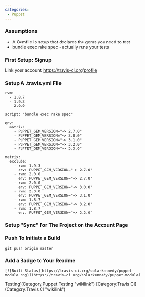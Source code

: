 ```yaml
---
categories:
 - Puppet
---
```

### Assumptions

-   A Gemfile is setup that declares the gems you need to test
-   bundle exec rake spec - actually runs your tests

### First Setup: Signup

Link your <GitHub> account: <https://travis-ci.org/profile>

### Setup A .travis.yml File

    rvm:
      - 1.8.7
      - 1.9.3
      - 2.0.0

    script: "bundle exec rake spec"

    env:
      matrix:
        - PUPPET_GEM_VERSION="~> 2.7.0"
        - PUPPET_GEM_VERSION="~> 3.0.0"
        - PUPPET_GEM_VERSION="~> 3.1.0"
        - PUPPET_GEM_VERSION="~> 3.2.0"
        - PUPPET_GEM_VERSION="~> 3.3.0"

    matrix:
      exclude:
        - rvm: 1.9.3
          env: PUPPET_GEM_VERSION="~> 2.7.0"
        - rvm: 2.0.0
          env: PUPPET_GEM_VERSION="~> 2.7.0"
        - rvm: 2.0.0
          env: PUPPET_GEM_VERSION="~> 3.0.0"
        - rvm: 2.0.0
          env: PUPPET_GEM_VERSION="~> 3.1.0"
        - rvm: 1.8.7
          env: PUPPET_GEM_VERSION="~> 3.2.0"
        - rvm: 1.8.7
          env: PUPPET_GEM_VERSION="~> 3.3.0"

### Setup "Sync" For The Project on the Account Page

### Push To Initiate a Build

`git push origin master`

### Add a Badge to Your Readme

`[![Build Status](https://travis-ci.org/solarkennedy/puppet-module.png)](https://travis-ci.org/solarkennedy/puppet-module)`

Testing](Category:Puppet Testing "wikilink") [Category:Travis
CI](Category:Travis CI "wikilink")
